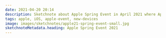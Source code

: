 ```yaml
---
date: 2021-04-20 20:14
description: Sketchnote about Apple Spring Event in April 2021 where Apple presented new devices like colorful iMacs and new iPad Pros with M1 chip.
tags: apple, iOS, apple-event, new-devices
image: images/sketchnotes/apple21-spring-event-small.jpg
sketchnoteMetadata.heading: Apple Spring Event 2021
---
```

